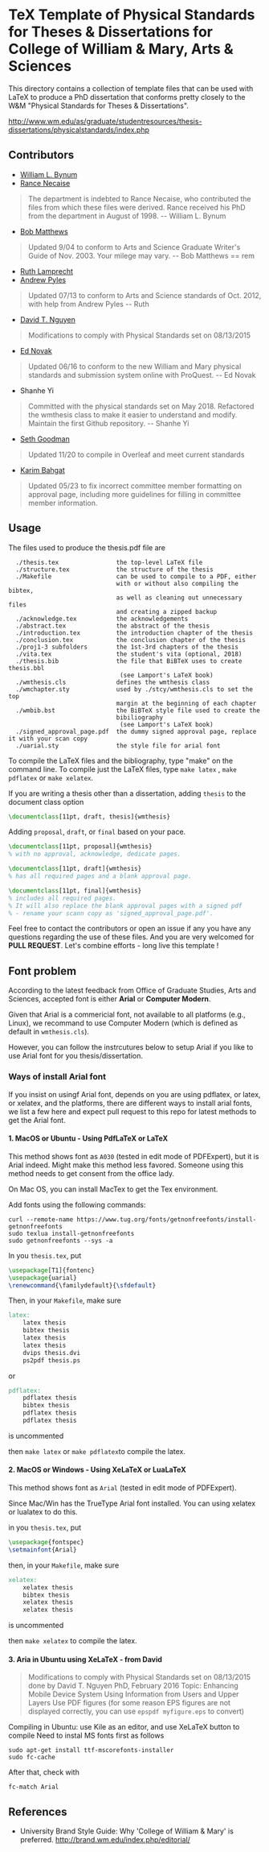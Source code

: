 # TeX Template of Physical Standards for Theses & Dissertations for College of William & Mary, Arts & Sciences

This directory contains a collection of template files that can be used with
LaTeX to produce a PhD dissertation that conforms pretty closely to the W&M
"Physical Standards for Theses & Dissertations".

http://www.wm.edu/as/graduate/studentresources/thesis-dissertations/physicalstandards/index.php

## Contributors

- [William L. Bynum](http://www.cs.wm.edu/~bynum/)
- [Rance Necaise](http://necaiseweb.org/)

> The department is indebted to Rance Necaise, who contributed the files from
> which these files were derived.  Rance received his PhD from the department
> in August of 1998. -- William L. Bynum


- [Bob Matthews](http://matthews.sites.truman.edu/)

> Updated 9/04 to conform to Arts and Science Graduate Writer's Guide of Nov.
> 2003.  Your milege may vary. --  Bob Matthews == rem

- [Ruth Lamprecht](https://www.linkedin.com/in/ruthlamprecht/)
- [Andrew Pyles](https://www.linkedin.com/in/andrew-j-pyles-b44909/)

> Updated 07/13 to conform to Arts and Science standards of Oct. 2012, with
> help from Andrew Pyles -- Ruth

- [David T. Nguyen](http://davidnguyen.cz/)

> Modifications to comply with Physical Standards set on 08/13/2015

- [Ed Novak](https://www.fandm.edu/ed-novak)

> Updated 06/16 to conform to the new William and Mary physical standards and
> submission system online with ProQuest. -- Ed Novak

- Shanhe Yi

> Committed with the physical standards set on May 2018. Refactored the
> wmthesis class to make it easier to understand and modify.
> Maintain the first Github repository. -- Shanhe Yi

- [Seth Goodman](https://github.com/sgoodm)

> Updated 11/20 to compile in Overleaf and meet current standards

- [Karim Bahgat](https://github.com/karimbahgat)

> Updated 05/23 to fix incorrect committee member formatting on approval page, including more guidelines for filling in committee member information. 


## Usage

The files used to produce the thesis.pdf file are

      ./thesis.tex                the top-level LaTeX file
      ./structure.tex             the structure of the thesis
      ./Makefile                  can be used to compile to a PDF, either
                                  with or without also compiling the bibtex,
                                  as well as cleaning out unnecessary files
                                  and creating a zipped backup
      ./acknowledge.tex           the acknowledgements
      ./abstract.tex              the abstract of the thesis
      ./introduction.tex          the introduction chapter of the thesis
      ./conclusion.tex            the conclusion chapter of the thesis
      ./proj1-3 subfolders        the 1st-3rd chapters of the thesis
      ./vita.tex                  the student's vita (optional, 2018)
      ./thesis.bib                the file that BiBTeX uses to create thesis.bbl
                                   (see Lamport's LaTeX book)
      ./wmthesis.cls              defines the wmthesis class
      ./wmchapter.sty             used by ./stcy/wmthesis.cls to set the top
                                  margin at the beginning of each chapter
      ./wmbib.bst                 the BiBTeX style file used to create the
                                  bibiliography
                                   (see Lamport's LaTeX book)
      ./signed_approval_page.pdf  the dummy signed approval page, replace it with your scan copy
      ./uarial.sty                the style file for arial font

To compile the LaTeX files and the bibliography, type "make" on the command
line.
To compile just the LaTeX files, type `make latex` , `make pdflatex` or `make xelatex`.

If you are writing a thesis other than a dissertation, adding `thesis` to the document class option

```tex
\documentclass[11pt, draft, thesis]{wmthesis}
```

Adding `proposal`, `draft`, or `final` based on your pace.


```tex
\documentclass[11pt, proposal]{wmthesis}
% with no approval, acknowledge, dedicate pages.
```


```tex
\documentclass[11pt, draft]{wmthesis}
% has all required pages and a blank approval page.
```


```tex
\documentclass[11pt, final]{wmthesis}
% includes all required pages.
% It will also replace the blank approval pages with a signed pdf
% - rename your scann copy as 'signed_approval_page.pdf'.
```


Feel free to contact the contributors or open an issue if any you have any questions regarding the use of these files.
And you are very welcomed for **PULL REQUEST**.
Let's combine efforts - long live this template !




## Font problem

According to the latest feedback from Office of Graduate Studies, Arts and Sciences, accepted
font is either **Arial** or **Computer Modern**.

Given that Arial is a commericial font, not available to all platforms (e.g., Linux), we recommand
to use Computer Modern (which is defined as default in `wmthesis.cls`).

However, you can follow the instrcutures below to setup Arial if you like to use Arial font for you thesis/dissertation.

### Ways of install Arial font

If you insist on usingf Arial font, depends on you are using pdflatex, or latex, or xelatex, and the platforms,
there are different ways to install arial fonts, we list a few here and expect pull request to this repo for latest methods to
get the Arial font.

#### 1. MacOS or Ubuntu - Using PdfLaTeX or LaTeX

This method shows font as `A030` (tested in edit mode of PDFExpert), but it is Arial indeed.
Might make this method less favored. Someone using this method needs to get consent from the office lady.

On Mac OS, you can install MacTex to get the Tex environment.

Add fonts using the following commands:

```shell
curl --remote-name https://www.tug.org/fonts/getnonfreefonts/install-getnonfreefonts
sudo texlua install-getnonfreefonts
sudo getnonfreefonts --sys -a
```

In you `thesis.tex`, put

```tex
\usepackage[T1]{fontenc}
\usepackage{uarial}
\renewcommand{\familydefault}{\sfdefault}
```


Then, in your `Makefile`, make sure

```makefile
latex:
	latex thesis
	bibtex thesis
	latex thesis
	latex thesis
	dvips thesis.dvi
	ps2pdf thesis.ps
```

or

```makefile
pdflatex:
	pdflatex thesis
	bibtex thesis
	pdflatex thesis
	pdflatex thesis
```
is uncommented

then `make latex` or `make pdflatex`to compile the latex.

#### 2. MacOS or Windows - Using XeLaTeX or LuaLaTeX

This method shows font as `Arial` (tested in edit mode of PDFExpert).

Since Mac/Win has the TrueType Arial font installed.
You can using xelatex or lualatex to do this.

in you `thesis.tex`, put

```tex
\usepackage{fontspec}
\setmainfont{Arial}
```


then, in your `Makefile`, make sure

```makefile
xelatex:
	xelatex thesis
	bibtex thesis
	xelatex thesis
	xelatex thesis
```
is uncommented

then `make xelatex` to compile the latex.

#### 3. Aria in Ubuntu using XeLaTeX - from David

> Modifications to comply with Physical Standards set on 08/13/2015 done by David T. Nguyen
>            PhD, February 2016
>            Topic: Enhancing Mobile Device System Using Information from Users and Upper Layers
> Use PDF figures (for some reason EPS figures are not displayed correctly,
> you can use `epspdf myfigure.eps` to convert)

Compiling in Ubuntu: use Kile as an editor, and use XeLaTeX button to compile
Need to instal MS fonts first as follows

```shell
sudo apt-get install ttf-mscorefonts-installer
sudo fc-cache
```

After that, check with

```shell
fc-match Arial
```



## References
- University Brand Style Guide: Why 'College of William & Mary' is preferred. http://brand.wm.edu/index.php/editorial/
